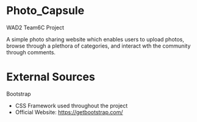 # Photo_Capsule
WAD2 Team6C Project

A simple photo sharing website which enables users to upload photos, browse through a plethora of categories, and interact wth the community through comments.

# External Sources
Bootstrap
- CSS Framework used throughout the project
- Official Website: https://getbootstrap.com/
